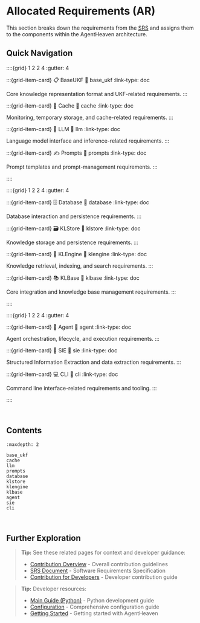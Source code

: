 # Allocated Requirements (AR)

This section breaks down the requirements from the [SRS](../srs.md) and assigns them to the components within the AgentHeaven architecture.

## Quick Navigation

::::{grid} 1 2 2 4
:gutter: 4

:::{grid-item-card} 📋 BaseUKF
:link: base_ukf
:link-type: doc

Core knowledge representation format and UKF-related requirements.
:::

:::{grid-item-card} 💾 Cache
:link: cache
:link-type: doc

Monitoring, temporary storage, and cache-related requirements.
:::

:::{grid-item-card} 🦙 LLM
:link: llm
:link-type: doc

Language model interface and inference-related requirements.
:::

:::{grid-item-card} ✍️ Prompts
:link: prompts
:link-type: doc

Prompt templates and prompt-management requirements.
:::

::::

::::{grid} 1 2 2 4
:gutter: 4

:::{grid-item-card} 🗄️ Database
:link: database
:link-type: doc

Database interaction and persistence requirements.
:::

:::{grid-item-card} 🗃️ KLStore
:link: klstore
:link-type: doc

Knowledge storage and persistence requirements.
:::

:::{grid-item-card} 🔎 KLEngine
:link: klengine
:link-type: doc

Knowledge retrieval, indexing, and search requirements.
:::

:::{grid-item-card} 📚 KLBase
:link: klbase
:link-type: doc

Core integration and knowledge base management requirements.
:::

::::

::::{grid} 1 2 2 4
:gutter: 4

:::{grid-item-card} 🤖 Agent
:link: agent
:link-type: doc

Agent orchestration, lifecycle, and execution requirements.
:::

:::{grid-item-card} 🧾 SIE
:link: sie
:link-type: doc

Structured Information Extraction and data extraction requirements.
:::

:::{grid-item-card} 💻 CLI
:link: cli
:link-type: doc

Command line interface-related requirements and tooling.
:::

::::

<br/>

## Contents

```{toctree}
:maxdepth: 2

base_ukf
cache
llm
prompts
database
klstore
klengine
klbase
agent
sie
cli
```

<br/>

## Further Exploration

> **Tip:** See these related pages for context and developer guidance:
> - [Contribution Overview](../overview.md) - Overall contribution guidelines
> - [SRS Document](../srs.md) - Software Requirements Specification
> - [Contribution for Developers](../for_developers.md) - Developer contribution guide

> **Tip:** Developer resources:
> - [Main Guide (Python)](../../python-guide/index.md) - Python development guide
> - [Configuration](../../configuration/index.md) - Comprehensive configuration guide
> - [Getting Started](../../getting-started/index.md) - Getting started with AgentHeaven

<br/>

